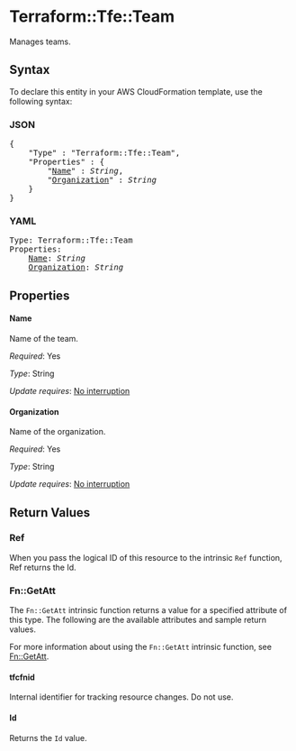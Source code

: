 # Terraform::Tfe::Team

Manages teams.

## Syntax

To declare this entity in your AWS CloudFormation template, use the following syntax:

### JSON

<pre>
{
    "Type" : "Terraform::Tfe::Team",
    "Properties" : {
        "<a href="#name" title="Name">Name</a>" : <i>String</i>,
        "<a href="#organization" title="Organization">Organization</a>" : <i>String</i>
    }
}
</pre>

### YAML

<pre>
Type: Terraform::Tfe::Team
Properties:
    <a href="#name" title="Name">Name</a>: <i>String</i>
    <a href="#organization" title="Organization">Organization</a>: <i>String</i>
</pre>

## Properties

#### Name

Name of the team.

_Required_: Yes

_Type_: String

_Update requires_: [No interruption](https://docs.aws.amazon.com/AWSCloudFormation/latest/UserGuide/using-cfn-updating-stacks-update-behaviors.html#update-no-interrupt)

#### Organization

Name of the organization.

_Required_: Yes

_Type_: String

_Update requires_: [No interruption](https://docs.aws.amazon.com/AWSCloudFormation/latest/UserGuide/using-cfn-updating-stacks-update-behaviors.html#update-no-interrupt)

## Return Values

### Ref

When you pass the logical ID of this resource to the intrinsic `Ref` function, Ref returns the Id.

### Fn::GetAtt

The `Fn::GetAtt` intrinsic function returns a value for a specified attribute of this type. The following are the available attributes and sample return values.

For more information about using the `Fn::GetAtt` intrinsic function, see [Fn::GetAtt](https://docs.aws.amazon.com/AWSCloudFormation/latest/UserGuide/intrinsic-function-reference-getatt.html).

#### tfcfnid

Internal identifier for tracking resource changes. Do not use.

#### Id

Returns the <code>Id</code> value.

